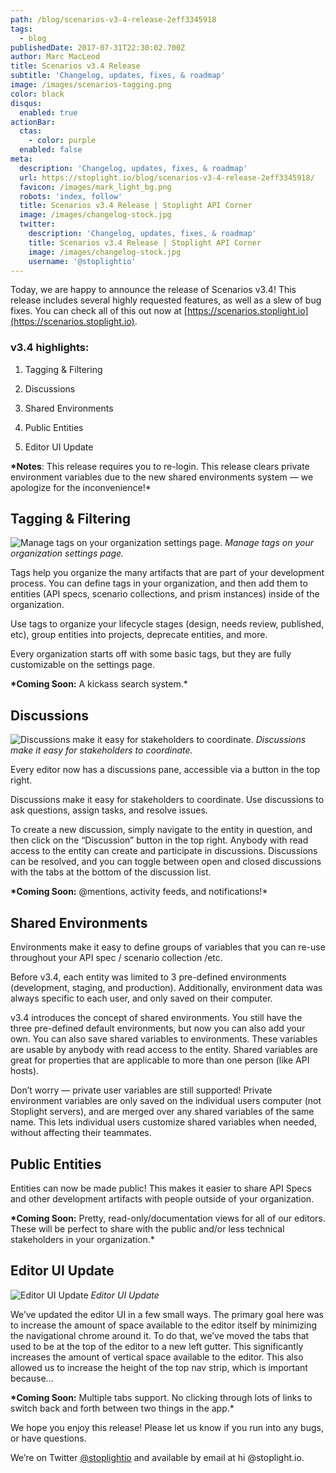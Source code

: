 ```yaml
---
path: /blog/scenarios-v3-4-release-2eff3345918
tags:
  - blog
publishedDate: 2017-07-31T22:30:02.700Z
author: Marc MacLeod
title: Scenarios v3.4 Release
subtitle: 'Changelog, updates, fixes, & roadmap'
image: /images/scenarios-tagging.png
color: black
disqus:
  enabled: true
actionBar:
  ctas:
    - color: purple
  enabled: false
meta:
  description: 'Changelog, updates, fixes, & roadmap'
  url: https://stoplight.io/blog/scenarios-v3-4-release-2eff3345918/
  favicon: /images/mark_light_bg.png
  robots: 'index, follow'
  title: Scenarios v3.4 Release | Stoplight API Corner
  image: /images/changelog-stock.jpg
  twitter:
    description: 'Changelog, updates, fixes, & roadmap'
    title: Scenarios v3.4 Release | Stoplight API Corner
    image: /images/changelog-stock.jpg
    username: '@stoplightio'
---
```


Today, we are happy to announce the release of Scenarios v3.4! This release includes several highly requested features, as well as a slew of bug fixes. You can check all of this out now at [https://scenarios.stoplight.io](https://scenarios.stoplight.io).

### v3.4 highlights:

1. Tagging & Filtering

1. Discussions

1. Shared Environments

1. Public Entities

1. Editor UI Update

**\*Notes**: This release requires you to re-login. This release clears private environment variables due to the new shared environments system — we apologize for the inconvenience!\*

## Tagging & Filtering

![Manage tags on your organization settings page.](https://cdn-images-1.medium.com/max/800/1*uGL3lxZulxt8hIKDI6jFuQ.png)
_Manage tags on your organization settings page._

Tags help you organize the many artifacts that are part of your development process. You can define tags in your organization, and then add them to entities (API specs, scenario collections, and prism instances) inside of the organization.

Use tags to organize your lifecycle stages (design, needs review, published, etc), group entities into projects, deprecate entities, and more.

Every organization starts off with some basic tags, but they are fully customizable on the settings page.

**\*Coming Soon:** A kickass search system.\*

## Discussions

![Discussions make it easy for stakeholders to coordinate.](https://cdn-images-1.medium.com/max/800/1*T5Jzo_KtjS6x-yAgYdWt6w.png)
_Discussions make it easy for stakeholders to coordinate._

Every editor now has a discussions pane, accessible via a button in the top right.

Discussions make it easy for stakeholders to coordinate. Use discussions to ask questions, assign tasks, and resolve issues.

To create a new discussion, simply navigate to the entity in question, and then click on the “Discussion” button in the top right. Anybody with read access to the entity can create and participate in discussions. Discussions can be resolved, and you can toggle between open and closed discussions with the tabs at the bottom of the discussion list.

**\*Coming Soon:** @mentions, activity feeds, and notifications!\*

## Shared Environments

Environments make it easy to define groups of variables that you can re-use throughout your API spec / scenario collection /etc.

Before v3.4, each entity was limited to 3 pre-defined environments (development, staging, and production). Additionally, environment data was always specific to each user, and only saved on their computer.

v3.4 introduces the concept of shared environments. You still have the three pre-defined default environments, but now you can also add your own. You can also save shared variables to environments. These variables are usable by anybody with read access to the entity. Shared variables are great for properties that are applicable to more than one person (like API hosts).

Don’t worry — private user variables are still supported! Private environment variables are only saved on the individual users computer (not Stoplight servers), and are merged over any shared variables of the same name. This lets individual users customize shared variables when needed, without affecting their teammates.

## Public Entities

Entities can now be made public! This makes it easier to share API Specs and other development artifacts with people outside of your organization.

**\*Coming Soon:** Pretty, read-only/documentation views for all of our editors. These will be perfect to share with the public and/or less technical stakeholders in your organization.\*

## Editor UI Update

![Editor UI Update](https://cdn-images-1.medium.com/max/800/1*7aGeACeAj1xr_i8wwZV9CA.png)
_Editor UI Update_

We’ve updated the editor UI in a few small ways. The primary goal here was to increase the amount of space available to the editor itself by minimizing the navigational chrome around it. To do that, we’ve moved the tabs that used to be at the top of the editor to a new left gutter. This significantly increases the amount of vertical space available to the editor. This also allowed us to increase the height of the top nav strip, which is important because…

**\*Coming Soon:** Multiple tabs support. No clicking through lots of links to switch back and forth between two things in the app.\*

We hope you enjoy this release! Please let us know if you run into any bugs, or have questions.

We’re on Twitter [@stoplightio](http://twitter.com/stoplightio) and available by email at hi @stoplight.io.
